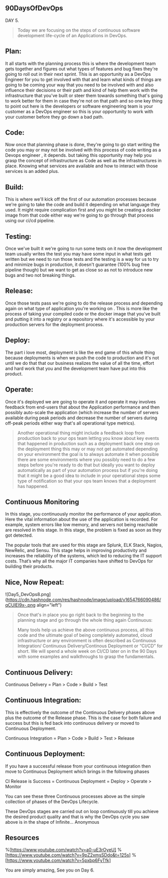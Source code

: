 ## 90DaysOfDevOps 
DAY 5.

> Today we are focusing  on the  steps of continuous software development life-cycle of an Applications in  DevOps.


## Plan:

It all starts with the planning process this is where the development team gets together and figures out what types of features and bug fixes they're going to roll out in their next sprint. This is an opportunity as a DevOps Engineer for you to get involved with that and learn what kinds of things are going to be coming your way that you need to be involved with and also influence their decisions or their path and kind of help them work with the infrastructure that you've built or steer them towards something that's going to work better for them in case they're not on that path and so one key thing to point out here is the developers or software engineering team is your customer as a DevOps engineer so this is your opportunity to work with your customer before they go down a bad path.

## Code:

Now once that planning phase is  done, they're going to go start writing the code you may or may not be involved with this process of code writing as a Devops engineer , it depends. but taking this opportunity may help you grasp the concept of  infrastructure as Code as well as the infrastructures in place. Knowing what services are available and how to interact with those services is an added plus.

## Build:

This is where we'll kick off the first of our automation processes because we're going to take the code and  build it depending on what language they used.  It might require complication first and you might be  creating a docker image from that code either way we're going to go through that process using our ci/cd pipeline.

## Testing:

Once we've built it we're going to run some tests on it now the development team usually writes the test you may have some input in what tests get written but we need to run those tests and the testing is a way for us to try and minimize bugs in production, it doesn't guarantee (100% bug free pipeline though)  but we want to get as close so as not to  introduce new bugs and two not breaking things. 

## Release:

Once those tests pass we're going to do the release process and depending again on what type of application you're working on .  This is more like the process of taking your compiled code or the docker image that you've built and putting it into a registry or a repository where it's accessible by your production servers for the deployment process.

## Deploy:

The part i love most, deployment is like the end game of this whole thing because deployments is  when we push  the code to production and it's not until we do that that our business realizes the value of all the time, effort and hard work that you and the development team have put into this product.

## Operate:

Once it's deployed we are going to operate it and operate it may involves feedback from end-users  that about the Application performance and then possibly auto-scale the application
 (which  increase the number of servers available during peak periods and decrease the number of servers during off-peak periods either way that's all operational type metrics).
> Another operational thing might include a feedback loop from production back to your ops team letting you know about key events that happened in production such as a deployment back one step on the deployment thing this may or may not get automated depending on your environment the goal is to always automate it when possible there are some environments where you possibly need to do a few steps before you're ready to do that but ideally you want to deploy automatically as part of your automation process but if you're doing that it might be a good idea to include in your operational steps some type of notification so that your ops team knows that a deployment has happened.

## Continuous Monitoring

In this stage, you continuously monitor the performance of your application. Here the vital information about the use of the application is recorded. For example, system errors like low memory, and servers not being reachable are resolved in this stage. In this stage, the problem is fixed as soon as they got detected.

The popular tools that are used for this stage are Splunk, ELK Stack, Nagios, NewRelic, and Sensu. This stage helps in improving productivity and increases the reliability of the systems, which led to reducing the IT support costs. That’s why all the major IT companies have shifted to DevOps for building their products.

## Nice, Now  Repeat:


![Day5_DevOps8.png](https://cdn.hashnode.com/res/hashnode/image/upload/v1654766090486/qCUlEI9x-.png align="left")

 > Once that's in place you go right back to the beginning to the planning stage and go through the whole thing again
> Continuous:
> 
> Many tools help us achieve the above continuous process, all this code and the ultimate goal of being completely automated, cloud infrastructure or any environment is often described as Continuous Integration/ Continuous Delivery/Continous Deployment or “CI/CD” for short. We will spend a whole week on CI/CD later on in the 90 Days with some examples and walkthroughs to grasp the fundamentals.

## Continuous Delivery:

Continuous Delivery = Plan > Code > Build > Test

## Continuous Integration:

This is effectively the outcome of the Continuous Delivery phases above plus the outcome of the Release phase. This is the case for both failure and success but this is fed back into continuous delivery or moved to Continuous Deployment.

Continuous Integration = Plan > Code > Build > Test > Release


## Continuous Deployment:

If you have a successful release from your continuous integration then move to Continuous Deployment which brings in the following phases

CI Release is Success = Continuous Deployment = Deploy > Operate > Monitor

You can see these three Continuous processes above as the simple collection of phases of the DevOps Lifecycle.

These DevOps stages are carried out on loop continuously till you achieve the desired product quality and that is why the DevOps cycle you saw above is in the shape of Infinite...  Anonymous

## Resources
%[https://www.youtube.com/watch?v=a0-uE3rOyeU]
%[https://www.youtube.com/watch?v=9pZ2xmsSDdo&t=125s]
%[https://www.youtube.com/watch?v=5pxbp6FyTfk]

You are simply amazing, See you on Day 6.
